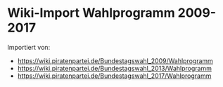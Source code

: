 
# Wiki-Import Wahlprogramm 2009-2017

Importiert von:

* https://wiki.piratenpartei.de/Bundestagswahl_2009/Wahlprogramm
* https://wiki.piratenpartei.de/Bundestagswahl_2013/Wahlprogramm
* https://wiki.piratenpartei.de/Bundestagswahl_2017/Wahlprogramm
